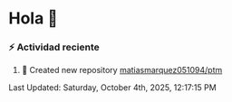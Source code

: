 # Hola 👋 

### :zap: Actividad reciente

<!--RECENT_ACTIVITY:start-->
1. 📔 Created new repository [matiasmarquez051094/ptm](https://github.com/matiasmarquez051094/ptm)<br>
<!--RECENT_ACTIVITY:end-->


<!--RECENT_ACTIVITY:last_update-->
Last Updated: Saturday, October 4th, 2025, 12:17:15 PM
<!--RECENT_ACTIVITY:last_update_end-->
